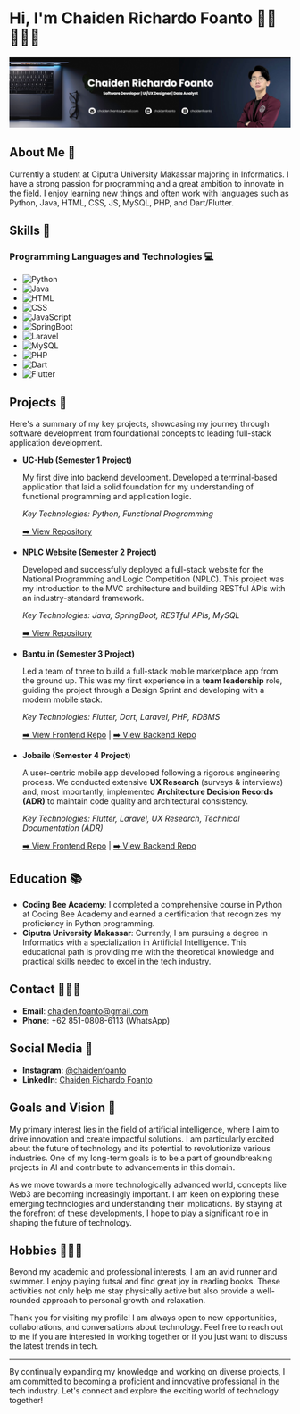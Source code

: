 # Hi, I'm Chaiden Richardo Foanto 👋🏻🧑🏻‍💻

![My Profile Banner](https://raw.githubusercontent.com/chaidenfoanto/chaidenfoanto/main/images/banner.jpg)

## About Me 📝
Currently a student at Ciputra University Makassar majoring in Informatics. I have a strong passion for programming and a great ambition to innovate in the field. I enjoy learning new things and often work with languages such as Python, Java, HTML, CSS, JS, MySQL, PHP, and Dart/Flutter.

## Skills 🍳

### Programming Languages and Technologies 💻
- ![Python](https://img.shields.io/badge/-Python-FFD43B?style=flat-square&logo=python&logoColor=blue) 
- ![Java](https://img.shields.io/badge/-Java-007396?style=flat-square&logo=java&logoColor=white)
- ![HTML](https://img.shields.io/badge/-HTML-E34F26?style=flat-square&logo=html5&logoColor=white) 
- ![CSS](https://img.shields.io/badge/-CSS-1572B6?style=flat-square&logo=css3&logoColor=white) 
- ![JavaScript](https://img.shields.io/badge/-JavaScript-F7DF1E?style=flat-square&logo=javascript&logoColor=black)
- ![SpringBoot](https://img.shields.io/badge/-Spring_Boot-6DB33F?style=flat-square&logo=spring-boot&logoColor=white)
- ![Laravel](https://img.shields.io/badge/-Laravel-FF2D20?style=flat-square&logo=laravel&logoColor=white)
- ![MySQL](https://img.shields.io/badge/-MySQL-4479A1?style=flat-square&logo=mysql&logoColor=white)
- ![PHP](https://img.shields.io/badge/-PHP-777BB4?style=flat-square&logo=php&logoColor=white)
- ![Dart](https://img.shields.io/badge/-Dart-0175C2?style=flat-square&logo=dart&logoColor=white)
- ![Flutter](https://img.shields.io/badge/-Flutter-02569B?style=flat-square&logo=flutter&logoColor=white)


## Projects 🔬
Here's a summary of my key projects, showcasing my journey through software development from foundational concepts to leading full-stack application development.

- **UC-Hub (Semester 1 Project)**
  
  My first dive into backend development. Developed a terminal-based application that laid a solid foundation for my understanding of functional programming and application logic.
  
  *Key Technologies: Python, Functional Programming*

  [➡️ View Repository](https://github.com/Gibekkk/UC-Hub)

- **NPLC Website (Semester 2 Project)**
  
  Developed and successfully deployed a full-stack website for the National Programming and Logic Competition (NPLC). This project was my introduction to the MVC architecture and building RESTful APIs with an industry-standard framework.
  
  *Key Technologies: Java, SpringBoot, RESTful APIs, MySQL*
  
  [➡️ View Repository](https://github.com/chaidenfoanto/Group-3---Project-NPLC)

- **Bantu.in (Semester 3 Project)**
  
  Led a team of three to build a full-stack mobile marketplace app from the ground up. This was my first experience in a **team leadership** role, guiding the project through a Design Sprint and developing with a modern mobile stack.
  
  *Key Technologies: Flutter, Dart, Laravel, PHP, RDBMS*
  
  [➡️ View Frontend Repo](https://github.com/chaidenfoanto/Group-3_Bantu.in_FRONTEND) | [➡️ View Backend Repo](https://github.com/chaidenfoanto/Group-3_Bantu.in_BACKEND)

- **Jobaile (Semester 4 Project)**
  
  A user-centric mobile app developed following a rigorous engineering process. We conducted extensive **UX Research** (surveys & interviews) and, most importantly, implemented **Architecture Decision Records (ADR)** to maintain code quality and architectural consistency.
  
  *Key Technologies: Flutter, Laravel, UX Research, Technical Documentation (ADR)*
  
  [➡️ View Frontend Repo](https://github.com/chaidenfoanto/Jobaile_FRONTEND_Recruiter) | [➡️ View Backend Repo](https://github.com/chaidenfoanto/Jobaile_BACKEND)

## Education 📚
- **Coding Bee Academy**: I completed a comprehensive course in Python at Coding Bee Academy and earned a certification that recognizes my proficiency in Python programming.
- **Ciputra University Makassar**: Currently, I am pursuing a degree in Informatics with a specialization in Artificial Intelligence. This educational path is providing me with the theoretical knowledge and practical skills needed to excel in the tech industry.

## Contact 🙋🏻‍♂️
- **Email**: [chaiden.foanto@gmail.com](mailto:chaiden.foanto@gmail.com)
- **Phone**: +62 851-0808-6113 (WhatsApp)

## Social Media 📱
- **Instagram**: [@chaidenfoanto](https://instagram.com/chaidenfoanto)
- **LinkedIn**: [Chaiden Richardo Foanto](https://www.linkedin.com/in/chaiden-richardo-foanto-b1267729a/)

## Goals and Vision 👀
My primary interest lies in the field of artificial intelligence, where I aim to drive innovation and create impactful solutions. I am particularly excited about the future of technology and its potential to revolutionize various industries. One of my long-term goals is to be a part of groundbreaking projects in AI and contribute to advancements in this domain.

As we move towards a more technologically advanced world, concepts like Web3 are becoming increasingly important. I am keen on exploring these emerging technologies and understanding their implications. By staying at the forefront of these developments, I hope to play a significant role in shaping the future of technology.

## Hobbies 🏃🏻‍➡️
Beyond my academic and professional interests, I am an avid runner and swimmer. I enjoy playing futsal and find great joy in reading books. These activities not only help me stay physically active but also provide a well-rounded approach to personal growth and relaxation.

Thank you for visiting my profile! I am always open to new opportunities, collaborations, and conversations about technology. Feel free to reach out to me if you are interested in working together or if you just want to discuss the latest trends in tech.

---

By continually expanding my knowledge and working on diverse projects, I am committed to becoming a proficient and innovative professional in the tech industry. Let's connect and explore the exciting world of technology together!
